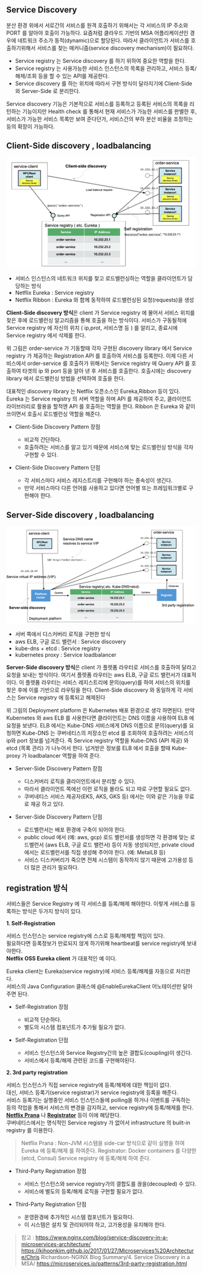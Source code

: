 ## Service Discovery

분산 환경 위에서 서로간의 서비스를 원격 호출하기 위해서는 각 서비스의 IP 주소와 PORT 를 알아야 호출이 가능하다. 요즘처럼 클라우드 기반의 MSA 어플리케이션인 경우에 네트워크 주소가 동적(dynamic)으로 할당된다. 따라서 클라이언트가 서비스를 호출하기위해서 서비스를 찾는 매커니즘(service discovery mechanism)이 필요하다.

* Service registry 는 Service discovery 를 하기 위하여 중요한 역할을 한다. 
* Service registry 는 사용가능한 서비스 인스턴스의 목록을 관리하고, 서비스 등록/해제/조회 등을 할 수 있는 API를 제공한다. 
* Service discovery 를 하는 위치에 따라서 구현 방식이 달라지기에 Client-Side 와 Server-Side 로 분리한다.

Service discovery 기능은 기본적으로 서비스를 등록하고 등록된 서비스의 목록을 리턴하는 기능이지만 Health check 를 통해서 현재 서비스가 가능한 서비스를 판별한 후, 서비스가 가능한 서비스 목록만 보여 준다던가, 서비스간의 부하 분산 비율을 조정하는 등의 확장이 가능하다.  


## Client-Side discovery , loadbalancing

![client side discovery](/img/03_Bizdevops/04/06/03_04_06_01.png)

* 서비스 인스턴스의 네트워크 위치를 찾고 로드밸런싱하는 역할을 클라이언트가 담당하는 방식
* Netflix Eureka : Service registry
* Netflix Ribbon : Eureka 와 함께 동작하여 로드밸런싱된 요청(requests)을 생성

**Client-Side discovery 방식**은 client 가 Service registry 에 물어서 서비스 위치를 찾은 후에 로드밸런싱 알고리즘을 통해 호출을 하는 방식이다. 서비스가 구동될적에 Service registry 에 자신의 위치 ( ip,prot, 서비스명 등 ) 를 알리고, 종료시에  Service registry 에서 삭제를 한다.  

위 그림은 order-service 가 기동할때 각자 구현된 discovery library 에서 Service registry 가 제공하는 Registration API 를 호출하여 서비스를 등록한다. 이제 다른 서비스에서 order-service 를 호출하가 위해서는 Service registry 에 Query API 를 호출하여 타겟의 ip 와 port 등을 알아 낸 후 서비스를 호출한다. 호출시에는 discovery library 에서 로드밸런싱 방법을 선택하여 호출을 한다.  

대표적인 discovery library 는 Netflix 오픈소스인 Eureka,Ribbon 등이 있다. Eureka 는 Service registry 의 서버 역할을 하며 API 를 제공하여 주고, 클라이언트 라이브러리로 활용을 할적엔 API 를 호출하는 역할을 한다. Ribbon 은 Eureka 와 같이 쓰이면서 호출시 로드벨런싱 역할을 해준다. 

- Client-Side Discovery Pattern 장점
    - 비교적 간단하다. 
    - 호출하려는 서비스를 알고 있기 때문에 서비스에 맞는 로드밸런싱 방식을 각자 구현할 수 있다.

- Client-Side Discovery Pattern 단점
    - 각 서비스마다 서비스 레지스트리를 구현해야 하는 종속성이 생긴다. 
    - 만약 서비스마다 다른 언어를 사용하고 있다면 언어별 또는 프레임워크별로 구현해야 한다.

## Server-Side discovery , loadbalancing

![server side discovery](/img/03_Bizdevops/04/06/03_04_06_02.png)

* 서버 쪽에서 디스커버리 로직을 구현한 방식
* aws ELB, 구글 로드 밸런서 : Service discovery
* kube-dns + etcd : Service registry
* kubernetes proxy : Service loadbalancer

**Server-Side discovery 방식**은 client 가 플렛폼 라우터로 서비스를 호출하여 달라고 요청을 보내는 방식이다. 여기서 플렛폼 라우터는 aws ELB, 구글 로드 밸런서가 대표적이다. 이 플렛폼 라우터는 서비스 레지스트리에 문의(query)를 하여 서비스의 위치를 찾은 후에 이를 기반으로 라우팅을 한다. Client-Side discovery 와 동일하게 각 서비스는 Service registry 에 등록되고 해제된다

위 그림의 Deployment platform 은 Kubernetes 배포 환경으로 생각 하면된다. 만약 Kubernetes 와 aws ELB 를 사용한다면 클라이언트는 DNS 이름을 사용하여 ELB 에 요청을 보낸다. ELB 에서는 Kube-DNS 서비스에게 DNS 이름으로 문의(query)를 요청하면 Kube-DNS 는 쿠버네티스의 저장소인 etcd 를 조회하여 호출하려는 서비스의 ip와 port 정보를 넘겨준다. 즉 Service registry 역할을 Kube-DNS (API 제공) 와 etcd (목록 관리) 가 나누어서 한다. 넘겨받은 정보를 ELB 에서 호출을 할때 Kube-proxy 가 loadbalancer 역할을 하여 준다.  

- Server-Side Discovery Pattern 장점
    - 디스커버리 로직을 클라이언트에서 분리할 수 있다.
    - 따라서 클라이언트 쪽에선 이런 로직을 몰라도 되고 따로 구현할 필요도 없다.
    - 쿠버네티스 서비스 제공자(EKS, AKS, GKS 등) 에서는 이와 같은 기능을 무료로 재공 하고 있다. 

- Server-Side Discovery Pattern 단점
    - 로드벨런서는 배포 환경에 구축이 되어야 한다.
    - public cloud 에서 (예: aws, gcp) 로드 벨런서를 생성하면 각 환경에 맞는 로드벨런서 (aws ELB, 구글 로드 밸런서) 등이 자동 생성되지만, private cloud 에서는 로드벨런서를 직접 생성해 주어야 한다. (예: MetalLB 등)
    - 서비스 디스커버리가 죽으면 전체 시스템이 동작하지 않기 때문에 고가용성 등 더 많은 관리가 필요하다.

## registration 방식 

서비스들은 Service Registry 에 각 서비스를 등록/해제 해야한다. 이렇게 서비스를 등록하는 방식은 두가지 방식이 있다.   

**1. Self-Registration**  

서비스 인스턴스는 service registry에 스스로 등록/해제할 책임이 있다.  
필요하다면 등록정보가 만료되지 않게 하기위해 heartbeat를 service registry에 보내야한다.  
**Netflix OSS Eureka client** 가 대표적인 예 이다.  

Eureka client는 Eureka(service registry)에 서비스 등록/해제를 자동으로 처리한다.  
서비스의 Java Configuration 클래스에 @EnableEurekaClient 어노테이션만 달아주면 된다.  
    
    
* Self-Registration 장점  
    - 비교적 단순하다.
    - 별도의 시스템 컴포넌트가 추가될 필요가 없다.
    
* Self-Registration 단점
    - 서비스 인스턴스와 Service Registry간의 높은 결합도(coupling)이 생긴다.
    - 서비스에서 등록/해제 관련된 코드를 구현해야된다.



**2. 3rd party registration**

서비스 인스턴스가 직접 service registry에 등록/해제에 대한 책임이 없다.  
대신, 서비스 등록기(service registrar)가 service registry에 등록을 해준다.  
서비스 등록기는 실행중인 서비스 인스턴스들에 polling을 하거나 이벤트를 구독하는 등의 작업을 통해서 서비스의 변경을 감지하고, service registry에 등록/해제를 한다.  
[**Netflix Prana**](https://github.com/Netflix/Prana) 나 [**Registrator**](https://github.com/gliderlabs/registrator) 등이 이에 해당한다.  
쿠버네티스에서는 명식적인 Service registry 가 없어서 infrastructure 의 built-in registry 를 이용한다.  

> Netflix Prana : Non-JVM 시스템을 side-car 방식으로 같이 실행을 하여 Eureka 에 등록/해제 를 하여준다. 
> Registrator: Docker containers 를 다양한 (etcd, Consul) Service registry 에 등록/해제 하여 준다.  

* Third-Party Registration 장점
    - 서비스 인스턴스와 service registry가의 결합도를 끊을(decoupled) 수 있다.
    - 서비스에 별도의 등록/해제 로직을 구현할 필요가 없다.
    
* Third-Party Registration 단점
    - 운영환경에 추가적인 시스템 컴포넌트가 필요하다.
    - 이 시스템은 설치 및 관리되어야 하고, 고가용성을 유지해야 한다.
		
> 참고 : 
> https://www.nginx.com/blog/service-discovery-in-a-microservices-architecture/
> https://kihoonkim.github.io/2017/01/27/Microservices%20Architecture/Chris Richardson-NGINX Blog Summary/4. Service Discovery in a MSA/
> https://microservices.io/patterns/3rd-party-registration.html


